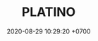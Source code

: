 ---
layout: liga-indigo
permalink: /liga-indigo-platino
categories: logos ligas
date: 2020-08-29 10:29:20 +0700
title: PLATINO
color: black
background: '#5dI2A6'
maincover: /assets/logos/LIGA-INDIGO.png
nivel: PLATINO
rango: 1
gradiente: grRed
background: red
division: PLATINO
ligas: /liga-indigo-platino
rondas: /rondas-platino
mvps: /mvps-platino
pag: LIGA

---